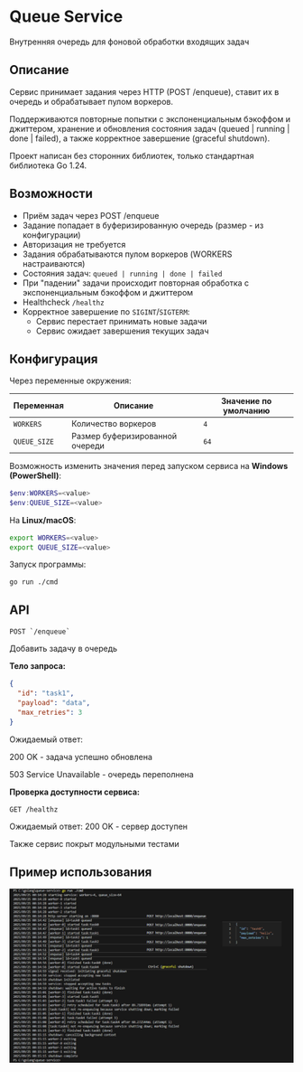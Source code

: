 # Queue Service

Внутренняя очередь для фоновой обработки входящих задач

## Описание

Сервис принимает задания через HTTP (POST /enqueue), ставит их в очередь и обрабатывает пулом воркеров.

Поддерживаются повторные попытки с экспоненциальным бэкоффом и джиттером, хранение и обновления состояния задач (queued | running | done | failed), а также корректное завершение (graceful shutdown).

Проект написан без сторонних библиотек, только стандартная библиотека Go 1.24.

## Возможности

- Приём задач через POST /enqueue
- Задание попадает в буферизированную очередь (размер - из конфигурации)
- Авторизация не требуется
- Задания обрабатываются пулом воркеров (WORKERS настраиваются)
- Состояния задач: `queued | running | done | failed`
- При "падении" задачи происходит повторная обработка с экспоненциальным бэкоффом и джиттером
- Healthcheck `/healthz`
- Корректное завершение по `SIGINT`/`SIGTERM`:
  - Сервис перестает принимать новые задачи
  - Сервис ожидает завершения текущих задач

## Конфигурация

Через переменные окружения:

| Переменная    | Описание                     | Значение по умолчанию |
|---------------|------------------------------|------------------------|
| `WORKERS`     | Количество воркеров          | `4`                    |
| `QUEUE_SIZE`  | Размер буферизированной очереди | `64`                |


Возможность изменить значения перед запуском сервиса на **Windows (PowerShell)**:
```powershell
$env:WORKERS=<value>
$env:QUEUE_SIZE=<value>
```
На **Linux/macOS**:
```bash
export WORKERS=<value>
export QUEUE_SIZE=<value>
```
Запуск программы:
```
go run ./cmd
```
## API

```
POST `/enqueue`
```

Добавить задачу в очередь

**Тело запроса:**
```json
{
  "id": "task1",
  "payload": "data",
  "max_retries": 3
}
```
Ожидаемый ответ:

200 OK - задача успешно обновлена

503 Service Unavailable - очередь переполнена

**Проверка доступности сервиса:**
```
GET /healthz
```
Ожидаемый ответ:
200 OK - сервер доступен

Также сервис покрыт модульными тестами

## Пример использования
![Пример](./img/example.png)